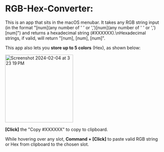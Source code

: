 # RGB-Hex-Converter:
This is an app that sits in the macOS menubar. It takes any RGB string input (in the format "\[num](any number of ' ' or ',')\[num](any number of ' ' or ',')\[num]") and returns a hexadecimal string (#XXXXXX).\nHexadecimal strings, if valid, will return "\[num], \[num], \[num]".

This app also lets you **store up to 5 colors** (Hex), as shown below:

<img width="219" alt="Screenshot 2024-02-04 at 3 23 19 PM" src="https://github.com/alexyzha/RGB-Hex-Converter/assets/122637724/7e795595-b14f-48a6-b174-171b721fcd00">

**\[Click]** the "Copy #XXXXXX" to copy to clipboard.

While hovering over any slot, **Command + \[Click]** to paste valid RGB string or Hex from clipboard to the chosen slot.
